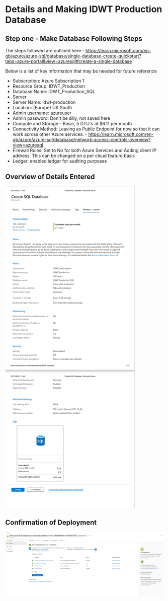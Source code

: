 # Details and Making IDWT Production Database

## Step one - Make Database Following Steps

The steps followed are outlined here - https://learn.microsoft.com/en-gb/azure/azure-sql/database/single-database-create-quickstart?tabs=azure-portal&view=azuresql#create-a-single-database

Below is a list of key information that may be needed for future reference

- Subscription: Azure Subscription 1
- Resource Group: IDWT_Production
- Database Name: IDWT_Production_SQL
- Server
- Server Name: idwt-production
- Location: (Europe) UK South
- Admin username: azureuser
- Admin password: Don't be silly, not saved here
- Compute and Storage - Basic, 5 DTU's at $6.11 per month
- Connectivity Method: Leaving as Public Endpoint for now so that it can work across other Azure services. - https://learn.microsoft.com/en-gb/azure/azure-sql/database/network-access-controls-overview?view=azuresql
- Firewall Rules: Set to No for both Azure Services and Adding client IP address. This can be changed on a per cloud feature basis
- Ledger: enabled ledger for auditing purposes
  
## Overview of Details Entered

![](2022-10-05-11-49-58.png)

## Confirmation of Deployment

![](2022-10-05-11-53-19.png)
